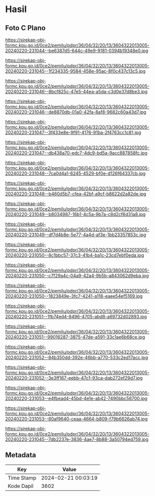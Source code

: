 # Hasil

## Foto C Plano

https://sirekap-obj-formc.kpu.go.id/0ce2/pemilu/pdpr/36/04/32/20/13/3604322013005-20240220-231044--be6387d5-644c-49e9-9181-0394b19348e0.jpg

https://sirekap-obj-formc.kpu.go.id/0ce2/pemilu/pdpr/36/04/32/20/13/3604322013005-20240220-231045--1f234335-9584-458e-95ac-8f0c437c13c5.jpg

https://sirekap-obj-formc.kpu.go.id/0ce2/pemilu/pdpr/36/04/32/20/13/3604322013005-20240220-231046--8bcf825c-47e5-44ea-a5da-c3d0e37d8be3.jpg

https://sirekap-obj-formc.kpu.go.id/0ce2/pemilu/pdpr/36/04/32/20/13/3604322013005-20240220-231046--de8870db-01a0-42fa-8af8-9682c60a43d7.jpg

https://sirekap-obj-formc.kpu.go.id/0ce2/pemilu/pdpr/36/04/32/20/13/3604322013005-20240220-231047--3f433e8e-9f91-4176-91ba-2f4763cc1c81.jpg

https://sirekap-obj-formc.kpu.go.id/0ce2/pemilu/pdpr/36/04/32/20/13/3604322013005-20240220-231047--db438a70-edc7-4dc9-bd5a-9acc887858fc.jpg

https://sirekap-obj-formc.kpu.go.id/0ce2/pemilu/pdpr/36/04/32/20/13/3604322013005-20240220-231048--7ca0d4a1-6245-4529-bf0e-d126f64337cb.jpg

https://sirekap-obj-formc.kpu.go.id/0ce2/pemilu/pdpr/36/04/32/20/13/3604322013005-20240220-231048--b460d5b7-cfea-42bf-a9cf-b8622d2a82de.jpg

https://sirekap-obj-formc.kpu.go.id/0ce2/pemilu/pdpr/36/04/32/20/13/3604322013005-20240220-231049--b8034987-16b1-4c5a-9b7a-c8d2cf6d31a8.jpg

https://sirekap-obj-formc.kpu.go.id/0ce2/pemilu/pdpr/36/04/32/20/13/3604322013005-20240220-231049--df7d4b8e-5e77-4a4d-af3e-1bb23357853c.jpg

https://sirekap-obj-formc.kpu.go.id/0ce2/pemilu/pdpr/36/04/32/20/13/3604322013005-20240220-231050--8c1bbc57-37c3-41b4-ba1c-23cd7ebf0eda.jpg

https://sirekap-obj-formc.kpu.go.id/0ce2/pemilu/pdpr/36/04/32/20/13/3604322013005-20240220-231050--c7f29a4c-04a9-42a4-9b5b-a843062d9eba.jpg

https://sirekap-obj-formc.kpu.go.id/0ce2/pemilu/pdpr/36/04/32/20/13/3604322013005-20240220-231050--1823849e-3fc7-4241-a118-eaee54ef5169.jpg

https://sirekap-obj-formc.kpu.go.id/0ce2/pemilu/pdpr/36/04/32/20/13/3604322013005-20240220-231051--1fb74ed4-8496-4705-abd8-a69732d02893.jpg

https://sirekap-obj-formc.kpu.go.id/0ce2/pemilu/pdpr/36/04/32/20/13/3604322013005-20240220-231051--99016287-3875-47de-a591-33c1ae6b68ce.jpg

https://sirekap-obj-formc.kpu.go.id/0ce2/pemilu/pdpr/36/04/32/20/13/3604322013005-20240220-231052--84b350dd-392e-46bb-a770-533c2ed17acc.jpg

https://sirekap-obj-formc.kpu.go.id/0ce2/pemilu/pdpr/36/04/32/20/13/3604322013005-20240220-231052--3e3ff167-eebb-47c1-93ca-dab272ef29d7.jpg

https://sirekap-obj-formc.kpu.go.id/0ce2/pemilu/pdpr/36/04/32/20/13/3604322013005-20240220-231053--e4fbead4-45bd-4e1e-ab42-7490bbc56700.jpg

https://sirekap-obj-formc.kpu.go.id/0ce2/pemilu/pdpr/36/04/32/20/13/3604322013005-20240220-231053--80af9640-ceaa-4664-b809-f79b6626ab74.jpg

https://sirekap-obj-formc.kpu.go.id/0ce2/pemilu/pdpr/36/04/32/20/13/3604322013005-20240220-231045--7db2237e-3836-4ae7-8b88-3a50794ed759.jpg


## Metadata

| Key        | Value               |
| ---------- | ------------------- |
| Time Stamp | 2024-02-21 00:03:19 |
| Kode Dapil | 3602                |




